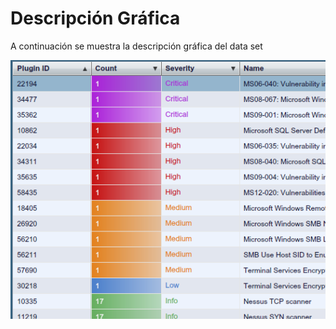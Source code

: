 # Descripción Gráfica

A continuación se muestra la descripción gráfica del data set

![Imagen1](/images/Descripciongrafica.png)
